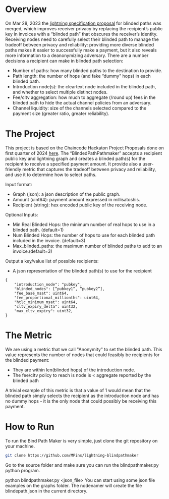 # Overview
On Mar 28, 2023 the [lightning specification proposal](https://github.com/lightning/bolts/blob/master/proposals/route-blinding.md) for blinded paths was merged, which improves receiver privacy by replacing the recipient’s public key in invoices with a “blinded path” that obscures the receiver’s identity. Receiving nodes need to carefully select their blinded path to manage the tradeoff between privacy and reliability: providing more diverse blinded paths makes it easier to successfully make a payment, but it also reveals more information to a deanonymizing adversary. There are a number decisions a recipient can make in blinded path selection:
- Number of paths: how many blinded paths to the destination to provide.
- Path length: the number of hops (and fake “dummy” hops) in each blinded path.
- Introduction node(s): the cleartext node included in the blinded path, and whether to
select multiple distinct nodes.
- Fee/cltv aggregation: how much to aggregate (/round up) fees in the blinded path to
hide the actual channel policies from an adversary.
- Channel liquidity: size of the channels selected compared to the payment size (greater
ratio, greater reliability).

# The Project
This project is based on the Chaincode Hackaton Project Proposals done on first quarter of 2024 [here](https://github.com/MPins/lightning-blindpathmaker/blob/3ee9a8af3a3c2029ff32ea93116a435ce2437044/Hackathon_Project_-_Blinded_Path_Maker.pdf). The
“BlindedPathPathmaker” accepts a recipient public key and lightning graph and creates a blinded path(s) for the recipient to receive a specified payment amount. It provide also a user-friendly metric that captures the tradeoff between privacy and reliability, and use it to determine how to select paths.

Input format:
- Graph (json): a json description of the public graph.
- Amount (uint64): payment amount expressed in millisatoshis.
- Recipient (string): hex encoded public key of the receiving node.

Optional Inputs:
- Min Real Blinded Hops: the minimum number of real hops to use in a blinded path. (default=1)
- Num Blinded Hops: the number of hops to use for each blinded path included in the invoice. (default=3)
- Max_blinded_paths: the maximum number of blinded paths to add to an invoice.(default=3)

Output a key/value list of possible recipients:
- A json representation of the blinded path(s) to use for the recipient
```
{
    "introduction_node": "pubkey",
    "blinded_nodes": [“pubkey1”, “pubkey2”],
    "fee_base_msat": uint64,
    "fee_proportional_millionths": uint64,
    "htlc_minimum_msat": uint64,
    "cltv_expiry_delta": uint32,
    "max_cltv_expiry": uint32,
}
```
# The Metric
We are using a metric that we call "Anonymity" to set the blinded path. This value represents the number of nodes that could feasibly be recipients for the blinded payment:
- They are within len(blinded hops) of the introduction node.
- The fee/cltv policy to reach is node is < aggregate reported by the blinded path

A trivial example of this metric is that a value of 1 would mean that the blinded path simply
selects the recipient as the introduction node and has no dummy hops - it is the only node that
could possibly be receiving this payment.

# How to Run
To run the Bind Path Maker is very simple, just clone the git repository on your machine.

```sh
git clone https://github.com/MPins/lightning-blindpathmaker
```

Go to the source folder and make sure you can run the blindpathmaker.py python program.

python blindpathmaker.py <json_file> <amount> <destination>
You can start using some json file examples on the graphs folder. The nodenamer will create the file blindepath.json in the current directory.